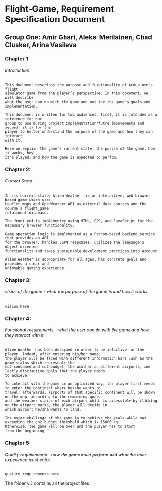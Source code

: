 # Flight-Game, Requirement Specification Document

## Group One: Amir Ghari, Aleksi Merilainen, Chad Clusker, Arina Vasileva

### Chapter 1
###### Introduction:

    This document describes the purpose and functionality of Group one's flight
    simulator game from the player’s perspective. In this document, we will describe
    what the user can do with the game and outline the game's goals and implementation.
    
    This document is written for two audiences: first, it is intended as a reference for our
    group to use during project implementation/futre impovements and second, it is for the 
    player to better understand the purpose of the game and how they can interact 
    with it.

    Here we explain the game's current state, the purpse of the game, how it works, how
    it's played, and how the game is expected to perfom.

### Chapter 2:
###### Current State

    In its current state, Alien Weather  is an interactive, web browser-based game which uses 
    Leaflet maps and OpenWeather API as external data sources and the course’s flight_game 
    relational database. 

    The front end is implemented using HTML, CSS, and JavaScript for the
    necessary browser functionality. 

    Game operation logic is implemented as a Python-based backend service that provides an API
    for the browser, handles JSON responses, utilizes the language’s object oriented 
    functionality and takes sustainable development practices into account

    Alien Weather is appropriate for all ages, has concrete goals and provides a clear and 
    enjoyable gaming experience.

### Chapter 3:

###### vision of the game - what the purpose of the game is and how it works

    vision here

### Chapter 4:

###### Functional requirements – what the user can do with the game and how they interact with it

    Alien Weather has been designed in order to be intuitive for the player. Indeed, after entering his/her name,
    the player will be faced with different information bars such as the game status which represents the
    co2-consumed and co2-budget, the weather at different airports, and lastly distinctive goals that the player needs 
    to achieve.

    To interact with the game in an optimized way, the player first needs to enter the continent where he/she wants to 
    travel, afterwards, airports of that specific continent will be shown on the map. According to the remaining goals 
    and the weather status of each airport which is accessible by clicking on the airport marks, the player will decide in
    which airport he/she wants to land.

    The major challenge of the game is to achieve the goals while not exceeding the co2 budget threshold which is 15000 kg.
    Otherwise, the game will be over and the player has to start from the beginning
### Chapter 5:

###### Quality requirements – how the game must perform and what the user experience must entail

    Quality requirements here

The folder v.2 contains all the project files
 
 

 
 
